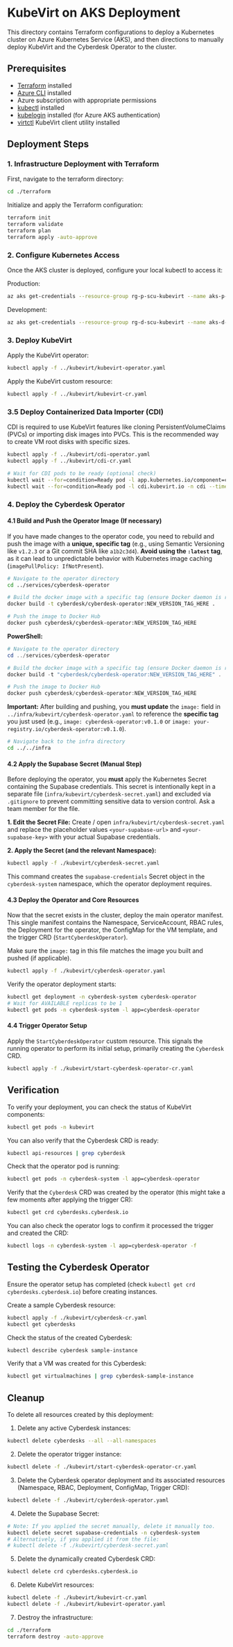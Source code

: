 # KubeVirt on AKS Deployment

This directory contains Terraform configurations to deploy a Kubernetes cluster on Azure Kubernetes Service (AKS),
and then directions to manually deploy KubeVirt and the Cyberdesk Operator to the cluster.

## Prerequisites

- [Terraform](https://www.terraform.io/downloads.html) installed
- [Azure CLI](https://docs.microsoft.com/en-us/cli/azure/install-azure-cli) installed
- Azure subscription with appropriate permissions
- [kubectl](https://kubernetes.io/docs/tasks/tools/) installed
- [kubelogin](https://github.com/Azure/kubelogin) installed (for Azure AKS authentication)
- [virtctl](https://kubevirt.io/user-guide/operations/virtctl_client_tool/) KubeVirt client utility installed

## Deployment Steps

### 1. Infrastructure Deployment with Terraform

First, navigate to the terraform directory:

```bash
cd ./terraform
```

Initialize and apply the Terraform configuration:

```bash
terraform init
terraform validate
terraform plan
terraform apply -auto-approve
```

### 2. Configure Kubernetes Access

Once the AKS cluster is deployed, configure your local kubectl to access it:

Production:
```bash
az aks get-credentials --resource-group rg-p-scu-kubevirt --name aks-p-scu-kubevirt
```

Development:
```bash
az aks get-credentials --resource-group rg-d-scu-kubevirt --name aks-d-scu-kubevirt
```

### 3. Deploy KubeVirt

Apply the KubeVirt operator:

```bash
kubectl apply -f ../kubevirt/kubevirt-operator.yaml
```

Apply the KubeVirt custom resource:

```bash
kubectl apply -f ../kubevirt/kubevirt-cr.yaml
```

### 3.5 Deploy Containerized Data Importer (CDI)

CDI is required to use KubeVirt features like cloning PersistentVolumeClaims (PVCs) or importing disk images into PVCs. This is the recommended way to create VM root disks with specific sizes.

```bash
kubectl apply -f ../kubevirt/cdi-operator.yaml
kubectl apply -f ../kubevirt/cdi-cr.yaml

# Wait for CDI pods to be ready (optional check)
kubectl wait --for=condition=Ready pod -l app.kubernetes.io/component=cdi-operator -n cdi --timeout=300s
kubectl wait --for=condition=Ready pod -l cdi.kubevirt.io -n cdi --timeout=300s
```

### 4. Deploy the Cyberdesk Operator

#### 4.1 Build and Push the Operator Image (If necessary)

If you have made changes to the operator code, you need to rebuild and push the image with a **unique, specific tag** (e.g., using Semantic Versioning like `v1.2.3` or a Git commit SHA like `a1b2c3d4`). **Avoid using the `:latest` tag**, as it can lead to unpredictable behavior with Kubernetes image caching (`imagePullPolicy: IfNotPresent`).

```bash
# Navigate to the operator directory
cd ../services/cyberdesk-operator

# Build the docker image with a specific tag (ensure Docker daemon is running)
docker build -t cyberdesk/cyberdesk-operator:NEW_VERSION_TAG_HERE .

# Push the image to Docker Hub
docker push cyberdesk/cyberdesk-operator:NEW_VERSION_TAG_HERE

```

**PowerShell:**
```powershell
# Navigate to the operator directory
cd ../services/cyberdesk-operator

# Build the docker image with a specific tag (ensure Docker daemon is running)
docker build -t "cyberdesk/cyberdesk-operator:NEW_VERSION_TAG_HERE" .

# Push the image to Docker Hub
docker push cyberdesk/cyberdesk-operator:NEW_VERSION_TAG_HERE

```

**Important:** After building and pushing, you **must update** the `image:` field in `../infra/kubevirt/cyberdesk-operator.yaml` to reference the **specific tag** you just used (e.g., `image: cyberdesk-operator:v0.1.0` or `image: your-registry.io/cyberdesk-operator:v0.1.0`).

```bash
# Navigate back to the infra directory
cd ../../infra
```

#### 4.2 Apply the Supabase Secret (Manual Step)

Before deploying the operator, you **must** apply the Kubernetes Secret containing the Supabase credentials. This secret is intentionally kept in a separate file (`infra/kubevirt/cyberdesk-secret.yaml`) and excluded via `.gitignore` to prevent committing sensitive data to version control. Ask a team member for the file.

**1. Edit the Secret File:**
   Create / open `infra/kubevirt/cyberdesk-secret.yaml` and replace the placeholder values `<your-supabase-url>` and `<your-supabase-key>` with your actual Supabase credentials.

**2. Apply the Secret (and the relevant Namespace):**
```bash
kubectl apply -f ./kubevirt/cyberdesk-secret.yaml
```

This command creates the `supabase-credentials` Secret object in the `cyberdesk-system` namespace, which the operator deployment requires.

#### 4.3 Deploy the Operator and Core Resources

Now that the secret exists in the cluster, deploy the main operator manifest. This single manifest contains the Namespace, ServiceAccount, RBAC rules, the Deployment for the operator, the ConfigMap for the VM template, and the trigger CRD (`StartCyberdeskOperator`).

Make sure the `image:` tag in this file matches the image you built and pushed (if applicable).

```bash
kubectl apply -f ./kubevirt/cyberdesk-operator.yaml
```

Verify the operator deployment starts:

```bash
kubectl get deployment -n cyberdesk-system cyberdesk-operator
# Wait for AVAILABLE replicas to be 1
kubectl get pods -n cyberdesk-system -l app=cyberdesk-operator
```

#### 4.4 Trigger Operator Setup

Apply the `StartCyberdeskOperator` custom resource. This signals the running operator to perform its initial setup, primarily creating the `Cyberdesk` CRD.

```bash
kubectl apply -f ./kubevirt/start-cyberdesk-operator-cr.yaml
```

## Verification

To verify your deployment, you can check the status of KubeVirt components:

```bash
kubectl get pods -n kubevirt
```

You can also verify that the Cyberdesk CRD is ready:

```bash
kubectl api-resources | grep cyberdesk
```

Check that the operator pod is running:

```bash
kubectl get pods -n cyberdesk-system -l app=cyberdesk-operator
```

Verify that the `Cyberdesk` CRD was created by the operator (this might take a few moments after applying the trigger CR):

```bash
kubectl get crd cyberdesks.cyberdesk.io
```

You can also check the operator logs to confirm it processed the trigger and created the CRD:

```bash
kubectl logs -n cyberdesk-system -l app=cyberdesk-operator -f
```

## Testing the Cyberdesk Operator

Ensure the operator setup has completed (check `kubectl get crd cyberdesks.cyberdesk.io`) before creating instances.

Create a sample Cyberdesk resource:

```bash
kubectl apply -f ./kubevirt/cyberdesk-cr.yaml
kubectl get cyberdesks
```

Check the status of the created Cyberdesk:

```bash
kubectl describe cyberdesk sample-instance
```

Verify that a VM was created for this Cyberdesk:

```bash
kubectl get virtualmachines | grep cyberdesk-sample-instance
```

## Cleanup

To delete all resources created by this deployment:

1. Delete any active Cyberdesk instances:

```bash
kubectl delete cyberdesks --all --all-namespaces
```

2. Delete the operator trigger instance:

```bash
kubectl delete -f ./kubevirt/start-cyberdesk-operator-cr.yaml
```

3. Delete the Cyberdesk operator deployment and its associated resources (Namespace, RBAC, Deployment, ConfigMap, Trigger CRD):

```bash
kubectl delete -f ./kubevirt/cyberdesk-operator.yaml
```

4. Delete the Supabase Secret:

```bash
# Note: If you applied the secret manually, delete it manually too.
kubectl delete secret supabase-credentials -n cyberdesk-system
# Alternatively, if you applied it from the file:
# kubectl delete -f ./kubevirt/cyberdesk-secret.yaml 
```

5. Delete the dynamically created Cyberdesk CRD:

```bash
kubectl delete crd cyberdesks.cyberdesk.io
```

6. Delete KubeVirt resources:

```bash
kubectl delete -f ./kubevirt/kubevirt-cr.yaml
kubectl delete -f ./kubevirt/kubevirt-operator.yaml
```

7. Destroy the infrastructure:

```bash
cd ./terraform
terraform destroy -auto-approve
```
